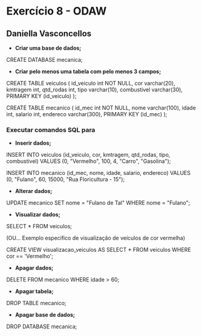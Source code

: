 # Exercício 8 - ODAW

## Daniella Vasconcellos

- **Criar uma base de dados;**

CREATE DATABASE mecanica;

- **Criar pelo menos uma tabela com pelo menos 3 campos;**

CREATE TABLE veiculos (
id_veiculo int NOT NULL,
cor varchar(20),
kmtragem int,
qtd_rodas int,
tipo varchar(10),
combustivel varchar(30),
PRIMARY KEY (id_veiculo)
);

CREATE TABLE mecanico (
id_mec int NOT NULL,
nome varchar(100),
idade int,
salario int,
endereco varchar(300),
PRIMARY KEY (id_mec)
);

### Executar comandos SQL para

- **Inserir dados;**

INSERT INTO veiculos (id_veiculo, cor, kmtragem, qtd_rodas, tipo, combustivel)
VALUES (0, "Vermelho", 100, 4, "Carro", "Gasolina");

INSERT INTO mecanico (id_mec, nome, idade, salario, endereco)
VALUES (0, "Fulano", 60, 15000, "Rua Floricultura - 15");

- **Alterar dados;**

UPDATE mecanico
SET nome = "Fulano de Tal"
WHERE nome = "Fulano";

- **Visualizar dados;**

SELECT \* FROM veiculos;

(OU... Exemplo especifico de visualização de veículos de cor vermelha)

CREATE VIEW visualizacao_veiculos AS
SELECT \*
FROM veiculos
WHERE cor == 'Vermelho';

- **Apagar dados;**

DELETE FROM mecanico WHERE idade > 60;

- **Apagar tabela;**

DROP TABLE mecanico;

- **Apagar base de dados;**

DROP DATABASE mecanica;
